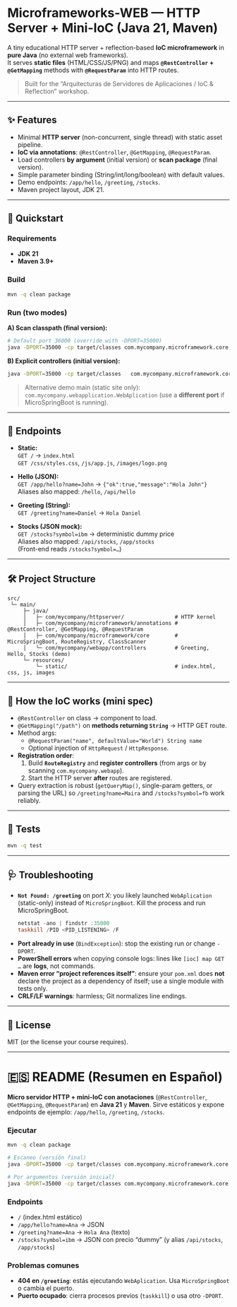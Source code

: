 # Microframeworks-WEB — HTTP Server + Mini-IoC (Java 21, Maven)

A tiny educational HTTP server + reflection-based **IoC microframework** in **pure Java** (no external web frameworks).  
It serves **static files** (HTML/CSS/JS/PNG) and maps **`@RestController` + `@GetMapping`** methods with **`@RequestParam`** into HTTP routes.

> Built for the “Arquitecturas de Servidores de Aplicaciones / IoC & Reflection” workshop.

---

## ✨ Features

- Minimal **HTTP server** (non-concurrent, single thread) with static asset pipeline.
- **IoC via annotations**: `@RestController`, `@GetMapping`, `@RequestParam`.
- Load controllers **by argument** (initial version) or **scan package** (final version).
- Simple parameter binding (String/int/long/boolean) with default values.
- Demo endpoints: `/app/hello`, `/greeting`, `/stocks`.
- Maven project layout, JDK 21.

---

## 🚀 Quickstart

### Requirements
- **JDK 21**
- **Maven 3.9+**

### Build
```bash
mvn -q clean package
```

### Run (two modes)

**A) Scan classpath (final version):**
```bash
# Default port 36000 (override with -DPORT=35000)
java -DPORT=35000 -cp target/classes com.mycompany.microframework.core.MicroSpringBoot
```

**B) Explicit controllers (initial version):**
```bash
java -DPORT=35000 -cp target/classes   com.mycompany.microframework.core.MicroSpringBoot   com.mycompany.webapp.controllers.GreetingController   com.mycompany.webapp.controllers.HelloApiController   com.mycompany.webapp.controllers.StocksApiController
```

> Alternative demo main (static site only):  
> `com.mycompany.webapplication.WebAplication` (use a **different port** if MicroSpringBoot is running).

---

## 🧩 Endpoints

- **Static:**  
  `GET /` → `index.html`  
  `GET /css/styles.css`, `/js/app.js`, `/images/logo.png`

- **Hello (JSON):**  
  `GET /app/hello?name=John` → `{"ok":true,"message":"Hola John"}`  
  Aliases also mapped: `/hello`, `/api/hello`

- **Greeting (String):**  
  `GET /greeting?name=Daniel` → `Hola Daniel`

- **Stocks (JSON mock):**  
  `GET /stocks?symbol=ibm` → deterministic dummy price  
  Aliases also mapped: `/api/stocks`, `/app/stocks`  
  (Front-end reads `/stocks?symbol=…`)

---

## 🛠️ Project Structure

```
src/
 └─ main/
     ├─ java/
     │   ├─ com/mycompany/httpserver/                # HTTP kernel
     │   ├─ com/mycompany/microframework/annotations # @RestController, @GetMapping, @RequestParam
     │   ├─ com/mycompany/microframework/core        # MicroSpringBoot, RouteRegistry, ClassScanner
     │   └─ com/mycompany/webapp/controllers         # Greeting, Hello, Stocks (demo)
     └─ resources/
         └─ static/                                  # index.html, css, js, images
```

---

## 🧠 How the IoC works (mini spec)

- `@RestController` on class → component to load.
- `@GetMapping("/path")` on **methods returning `String`** → HTTP GET route.
- Method args:
  - `@RequestParam("name", defaultValue="World") String name`
  - Optional injection of `HttpRequest` / `HttpResponse`.
- **Registration order**:
  1) Build **`RouteRegistry`** and **register controllers** (from args or by scanning `com.mycompany.webapp`).
  2) Start the HTTP server **after** routes are registered.
- Query extraction is robust (`getQueryMap()`, single-param getters, or parsing the URL) so `/greeting?name=Maira` and `/stocks?symbol=fb` work reliably.

---

## 🧪 Tests

```bash
mvn -q test
```

---

## 🩺 Troubleshooting

- **`Not Found: /greeting`** on port *X*: you likely launched `WebAplication` (static-only) instead of `MicroSpringBoot`. Kill the process and run MicroSpringBoot.
  ```powershell
  netstat -ano | findstr :35000
  taskkill /PID <PID_LISTENING> /F
  ```
- **Port already in use** (`BindException`): stop the existing run or change `-DPORT`.
- **PowerShell errors** when copying console logs: lines like `[ioc] map GET …` are **logs**, not commands.
- **Maven error “project references itself”**: ensure your `pom.xml` does **not** declare the project as a dependency of itself; use a single module with tests only.
- **CRLF/LF warnings**: harmless; Git normalizes line endings.

---

## 📄 License
MIT (or the license your course requires).

---

# 🇪🇸 README (Resumen en Español)

**Micro servidor HTTP + mini-IoC con anotaciones** (`@RestController`, `@GetMapping`, `@RequestParam`) en **Java 21** y **Maven**. Sirve estáticos y expone endpoints de ejemplo: `/app/hello`, `/greeting`, `/stocks`.

### Ejecutar
```bash
mvn -q clean package

# Escaneo (versión final)
java -DPORT=35000 -cp target/classes com.mycompany.microframework.core.MicroSpringBoot

# Por argumentos (versión inicial)
java -DPORT=35000 -cp target/classes com.mycompany.microframework.core.MicroSpringBoot   com.mycompany.webapp.controllers.GreetingController   com.mycompany.webapp.controllers.HelloApiController   com.mycompany.webapp.controllers.StocksApiController
```

### Endpoints
- `/` (index.html estático)
- `/app/hello?name=Ana` → JSON  
- `/greeting?name=Ana` → `Hola Ana` (texto)
- `/stocks?symbol=ibm` → JSON con precio “dummy” (y alias `/api/stocks`, `/app/stocks`)

### Problemas comunes
- **404 en `/greeting`**: estás ejecutando `WebAplication`. Usa `MicroSpringBoot` o cambia el puerto.  
- **Puerto ocupado**: cierra procesos previos (`taskkill`) o usa otro `-DPORT`.
